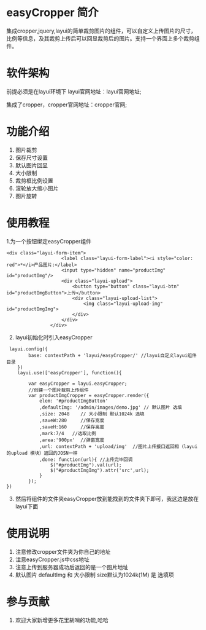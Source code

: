 # easyCropper 简介
集成cropper,jquery,layui的简单裁剪图片的组件，可以自定义上传图片的尺寸，比例等信息，及其裁剪上传后可以回显裁剪后的图片。支持一个界面上多个裁剪组件。

# 软件架构

前提必须是在layui环境下 layui官网地址：layui官网地址;

集成了cropper，cropper官网地址：cropper官网;

# 功能介绍
  1. 图片裁剪
  2. 保存尺寸设置 
  3. 默认图片回显 
  4. 大小限制 
  5. 裁剪框比例设置 
  6. 滚轮放大缩小图片 
  7. 图片旋转

# 使用教程

1.为一个按钮绑定easyCropper组件
```
<div class="layui-form-item">
                    <label class="layui-form-label"><i style="color: red">*</i>产品图片:</label>
                    <input type="hidden" name="productImg" id="productImg"/>
                    <div class="layui-upload">
                        <button type="button" class="layui-btn" id="productImgButton">上传</button>
                        <div class="layui-upload-list">
                            <img class="layui-upload-img" id="productImgImg">
                        </div>
                    </div>
                </div>
```
2. layui初始化时引入easyCropper
```
 layui.config({
        base: contextPath + 'layui/easyCropper/' //layui自定义layui组件目录
    })
    layui.use(['easyCropper'], function(){
      
        var easyCropper = layui.easyCropper;
        //创建一个图片裁剪上传组件
        var productImgCropper = easyCropper.render({
            elem: '#productImgButton'
            ,defaultImg: '/admin/images/demo.jpg' // 默认图片 选填
            ,size: 2048    // 大小限制 默认1024k 选填
            ,saveW:280     //保存宽度
            ,saveH:160     //保存高度
            ,mark:7/4   //选取比例
            ,area:'900px'  //弹窗宽度
            ,url: contextPath + 'upload/img'  //图片上传接口返回和（layui 的upload 模块）返回的JOSN一样
            ,done: function(url){ //上传完毕回调
                $("#productImg").val(url);
                $("#productImgImg").attr('src',url);
            }
        });
})
```
3. 然后将组件的文件夹easyCropper放到能找到的文件夹下即可，我这边是放在layui下面


# 使用说明

1. 注意修改cropper文件夹为你自己的地址
2. 注意easyCropper.js中css地址
3. 注意上传到服务器成功后返回的是一个图片地址
4. 默认图片 defaultImg 和 大小限制 size默认为1024k(1M) 是 选填项

# 参与贡献

1. 欢迎大家新增更多花里胡哨的功能,哈哈

